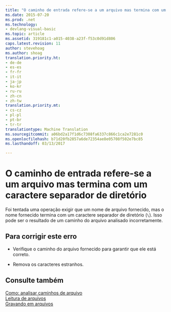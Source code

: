 ```yaml
---
title: "O caminho de entrada refere-se a um arquivo mas termina com um caractere separador de diretório | Documentos do Microsoft"
ms.date: 2015-07-20
ms.prod: .net
ms.technology:
- devlang-visual-basic
ms.topic: article
ms.assetid: 319181c1-a015-4038-a23f-f53c0d91d806
caps.latest.revision: 11
author: stevehoag
ms.author: shoag
translation.priority.ht:
- de-de
- es-es
- fr-fr
- it-it
- ja-jp
- ko-kr
- ru-ru
- zh-cn
- zh-tw
translation.priority.mt:
- cs-cz
- pl-pl
- pt-br
- tr-tr
translationtype: Machine Translation
ms.sourcegitcommit: a06bd2a17f1d6c7308fa6337c866c1ca2e7281c0
ms.openlocfilehash: b71d20fb2857a6de72354ae8e05708f502e7bc85
ms.lasthandoff: 03/13/2017

---
```

# <a name="the-input-path-refers-to-a-file-but-ends-with-a-directory-separator-character"></a>O caminho de entrada refere-se a um arquivo mas termina com um caractere separador de diretório
Foi tentada uma operação exigir que um nome de arquivo fornecido, mas o nome fornecido termina com um caractere separador de diretório (`\`). Isso pode ser o resultado de um caminho do arquivo analisado incorretamente.  
  
## <a name="to-correct-this-error"></a>Para corrigir este erro  
  
-   Verifique o caminho do arquivo fornecido para garantir que ele está correto.  
  
-   Remova os caracteres estranhos.  
  
## <a name="see-also"></a>Consulte também  
 [Como: analisar caminhos de arquivo](../../visual-basic/developing-apps/programming/drives-directories-files/how-to-parse-file-paths.md)   
 [Leitura de arquivos](../../visual-basic/developing-apps/programming/drives-directories-files/reading-from-files.md)   
 [Gravando em arquivos](../../visual-basic/developing-apps/programming/drives-directories-files/writing-to-files.md)
